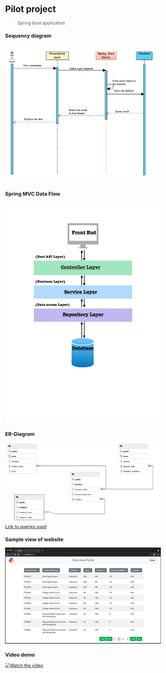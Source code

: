 # Pilot project

> Spring boot application

### Sequency diagram
![sequency diagram image](./src/main/resources/public/static/images/sequence.png)

### Spring MVC Data Flow
![sequency diagram image](./src/main/resources/public/static/images/Spring%20_flow.jpeg)

### ER-Diagram
![sequency diagram image](./src/main/resources/public/static/images/ERDiagram.png)
[Link to queries used](./src/main/resources/public/static/queries.txt)

### Sample view of website
![sequency diagram image](./src/main/resources/public/static/images/view_img.png)

### Video demo
[![Watch the video](https://img.youtube.com/vi/Wt7tWVSzfOk/maxresdefault.jpg)](https://youtu.be/watch?v=Wt7tWVSzfOk)
